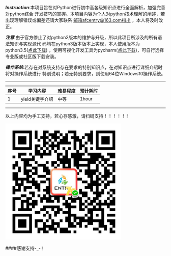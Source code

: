 ___Instruction___:本项目旨在对Python进行初中高各级知识点进行全面解析，加强完善对python综合
开发技巧的掌握。本项目内容为个人对python技术理解的阐述，若出现理解错误或偏差还请大家联系
邮箱afcentry@163.com指出
，本人将及时改正。


___注意___:由于官方停止了对python2版本的维护与升级，所以此项目所涉及的所有语法知识与实现源代
码均在python3版本版本上实现，本人使用版本为python3.5([点此下载](https://www.python.org/downloads/release/python-350/))
，使用可视化开发工具为pycharm([点此下载](https://www.jetbrains.com/pycharm/download/#section=windows))，可自行选择专业版或社区版下载安装。


___操作系统___:若存在对系统支持存在要求的特别知识点，在对知识点进行详细介绍时将对操作系统进行
特别说明；若无特别要求，则使用64位Windows10操作系统。

****************************************


|  序号   | 学习内容 | 难易程度 | 预计耗时 |
|  ----  | ----  |  ----  | ----  |
| 1  | yield关键字介绍 | 中等  |  1hour |


****************************************
以上内容均为手工支持，若心存感激，请扫码支持！！！！！！

![avatar](./pic/receivemoney.png)

####感谢支持-_-！


